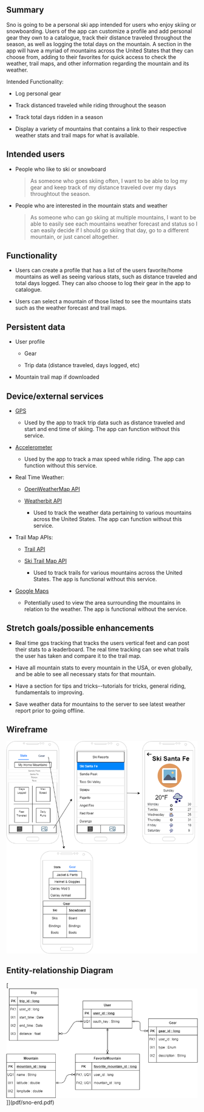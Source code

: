 ## Summary

Sno is going to be a personal ski app intended for users who enjoy skiing or snowboarding. Users of the app can customize a profile and add personal gear they own to a catalogue, track their distance traveled throughout the season, as well as logging the total days on the mountain. 
A section in the app will have a myriad of mountains across the United States that they can choose from, adding to their favorites for quick access to check the weather, trail maps, and other information regarding the mountain and its weather.

Intended Functionality:

  * Log personal gear
	
  * Track distanced traveled while riding throughout the season
	
  * Track total days ridden in a season
	
  * Display a variety of mountains that contains a link to their respective weather stats and trail maps for what is available.

## Intended users

* People who like to ski or snowboard

    > As someone who goes skiing often, I want to be able to log my gear and keep track of my distance traveled over my days throughtout the season.

* People who are interested in the mountain stats and weather

    > As someone who can go skiing at multiple mountains, I want to be able to easily see each mountains weather forecast and status so I can easily decide if I should go skiing that day, go to a different mountain, or just cancel altogether.

## Functionality

* Users can create a profile that has a list of the users favorite/home mountains as well as seeing various stats, such as distance traveled and total days logged. They can also choose to log their gear in the app to catalogue.

* Users can select a mountain of those listed to see the mountains stats such as the weather forecast and trail maps.

## Persistent data

* User profile
	
    * Gear
  
    * Trip data (distance traveled, days logged, etc)

* Mountain trail map if downloaded
    
## Device/external services

* [GPS](https://developer.android.com/training/location)

  * Used by the app to track trip data such as distance traveled and start and end time of skiing. The app can function without this service.

* [Accelerometer](https://developer.android.com/guide/topics/sensors/sensors_overview)

  * Used by the app to track a max speed while riding. The app can function without this service.

* Real Time Weather:

    * [OpenWeatherMap API](https://rapidapi.com/community/api/open-weather-map)
	
	* [Weatherbit API](https://rapidapi.com/weatherbit/api/weather)
	
	  * Used to track the weather data pertaining to various mountains across the United States. The app can function without this service.
	
* Trail Map APIs:
	
	* [Trail API](https://rapidapi.com/trailapi/api/trailapi)

	* [Ski Trail Map API](https://www.powderproject.com/data)
	
	  * Used to track trails for various mountains across the United States. The app is functional without this service.

* [Google Maps](https://cloud.google.com/maps-platform/products)

  * Potentially used to view the area surrounding the mountains in relation to the weather. The app is functional without the service.

## Stretch goals/possible enhancements 

* Real time gps tracking that tracks the users vertical feet and can post their stats to a leaderboard. The real time tracking can see what trails the user has taken and compare it to the trail map.

* Have all mountain stats to every mountain in the USA, or even globally, and be able to see all necessary stats for that mountain.

* Have a section for tips and tricks--tutorials for tricks, general riding, fundamentals to improving.

* Save weather data for mountains to the server to see latest weather report prior to going offline.

## Wireframe

[![Sno Wireframe](img/sno-wireframe.png)](pdf/sno-erd.pdf)

## Entity-relationship Diagram

[![Sno ERD](img/sno-erd.png)]](pdf/sno-erd.pdf)